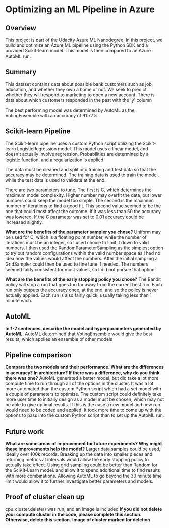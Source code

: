 # Optimizing an ML Pipeline in Azure

## Overview
This project is part of the Udacity Azure ML Nanodegree.
In this project, we build and optimize an Azure ML pipeline using the Python SDK and a provided Scikit-learn model.
This model is then compared to an Azure AutoML run.

## Summary
This dataset contains data about possible bank customers such as job, education, and whether they own a home or not.  We seek to predict whether they will respond to marketing to open a new account.  There is data about which customers responded in the past with the 'y' column

The best performing model was determined by AutoML as the VotingEnsemble with an accuracy of 91.77%

## Scikit-learn Pipeline
The Scikit-learn pipeline uses a custom Python script utilizing the Scikit-learn LogisticRegression model.  This model uses a linear model, and doesn't actually involve regression.  Probabilities are determined by a logistic function, and a regularization is applied.

The data must be cleaned and split into training and test data so that the accuracy may be determined.  The training data is used to train the model, while the test data is used to validate at the end.

There are two parameters to tune.  The first is C, which determines the maximum model complexity.  Higher number may overfit the data, but lower numbers could keep the model too simple.  The second is the maximum number of iterations to find a good fit.  This second value seemed to be the one that could most affect the outcome.  If it was less than 50 the accuracy was lowered.  If the C parameter was set to 0.01 accuracy could be increased slightly.

**What are the benefits of the parameter sampler you chose?**
Uniform may be used for C, which is a floating point number, while the number of iterations must be an integer, so I used choice to limit it down to valid numbers.  I then used the RandomParameterSampling as the simplest option to try out random configurations within the valid number space as I had no idea how the values would affect the numbers.  After the initial sampling a GridSampler could then be used to fine tune if needed.  The numbers seemed fairly consistent for most values, so I did not pursue that option.

**What are the benefits of the early stopping policy you chose?**
The Bandit policy will stop a run that goes too far away from the current best run.  Each run only outputs the accuracy once, at the end, and so the policy is never actually applied.  Each run is also fairly quick, usually taking less than 1 minute each.

## AutoML
**In 1-2 sentences, describe the model and hyperparameters generated by AutoML.**
AutoML determined that VotingEnsemble would give the best results, which applies an ensemble of other models 

## Pipeline comparison
**Compare the two models and their performance. What are the differences in accuracy? In architecture? If there was a difference, why do you think there was one?**
AutoML generated a better model, but did take a lot more compute time to run through all of the options in the cluster.  It was a lot more automated than the custom Python script which had a set model with a couple of parameters to optimize.  The custom script could definitely take more user time to initially design as a model must be chosen, which may not be able to give optimal results.  If this is the case a new model and new run would need to be coded and applied.  It took more time to come up with the options to pass into the custom Python script than to set up the AutoML run.

## Future work
**What are some areas of improvement for future experiments? Why might these improvements help the model?**
Larger data samples could be used, ideally over 100k records.  Breaking up the data into smaller pieces and returning metrics at intervals would allow the early stopping policy to actually take effect.  Using grid sampling could be better than Random for the SciKit-Learn model. and allow it to spend additional time to find results with more combinations.  Allowing AutoML to go beyond the 30 minute time limit would allow it to further investigate better parameters and models.

## Proof of cluster clean up
cpu_cluster.delete() was run, and an image is included
**If you did not delete your compute cluster in the code, please complete this section. Otherwise, delete this section.**
**Image of cluster marked for deletion**
